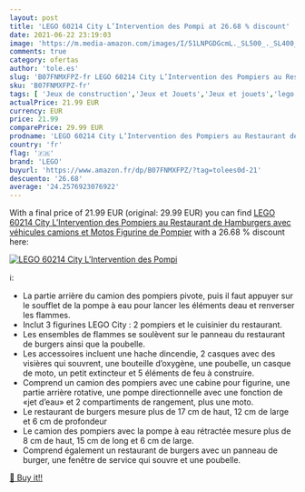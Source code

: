 ```yaml
---
layout: post
title: 'LEGO 60214 City L’Intervention des Pompi at 26.68 % discount'
date: 2021-06-22 23:19:03
image: 'https://m.media-amazon.com/images/I/51LNPGDGcmL._SL500_._SL400_.jpg'
comments: true
category: ofertas
author: 'tole.es'
slug: 'B07FNMXFPZ-fr LEGO 60214 City L’Intervention des Pompiers au Restaurant...'
sku: 'B07FNMXFPZ-fr'
tags: [ 'Jeux de construction','Jeux et Jouets','Jeux et jouets','lego', ]
actualPrice: 21.99 EUR
currency: EUR
price: 21.99
comparePrice: 29.99 EUR
prodname: 'LEGO 60214 City L’Intervention des Pompiers au Restaurant de Hamburgers  avec véhicules camions et Motos  Figurine de Pompier'
country: 'fr'
flag: '🇫🇷'
brand: 'LEGO'
buyurl: 'https://www.amazon.fr/dp/B07FNMXFPZ/?tag=tolees0d-21'
descuento: '26.68'
average: '24.2576923076922'
---
```


With a final price of 21.99 EUR (original: 29.99 EUR) you can find [LEGO 60214 City L’Intervention des Pompiers au Restaurant de Hamburgers  avec véhicules camions et Motos  Figurine de Pompier](https://www.amazon.fr/dp/B07FNMXFPZ/?tag=tolees0d-21) with a  26.68 % discount here:

[![LEGO 60214 City L’Intervention des Pompi](https://m.media-amazon.com/images/I/51LNPGDGcmL._SL500_._SL400_.jpg)](https://www.amazon.fr/dp/B07FNMXFPZ/?tag=tolees0d-21)

ℹ️:

- La partie arrière du camion des pompiers pivote, puis il faut appuyer sur le soufflet de la pompe à eau pour lancer les éléments deau et renverser les flammes.
- Inclut 3 figurines LEGO City : 2 pompiers et le cuisinier du restaurant.
- Les ensembles de flammes se soulèvent sur le panneau du restaurant de burgers ainsi que la poubelle.
- Les accessoires incluent une hache dincendie, 2 casques avec des visières qui souvrent, une bouteille d’oxygène, une poubelle, un casque de moto, un petit extincteur et 5 éléments de feu à construire.
- Comprend un camion des pompiers avec une cabine pour figurine, une partie arrière rotative, une pompe directionnelle avec une fonction de «jet d’eau» et 2 compartiments de rangement, plus une moto.
- Le restaurant de burgers mesure plus de 17 cm de haut, 12 cm de large et 6 cm de profondeur
- Le camion des pompiers avec la pompe à eau rétractée mesure plus de 8 cm de haut, 15 cm de long et 6 cm de large.
- Comprend également un restaurant de burgers avec un panneau de burger, une fenêtre de service qui souvre et une poubelle.

[🛒 Buy it!!](https://www.amazon.fr/dp/B07FNMXFPZ/?tag=tolees0d-21)
